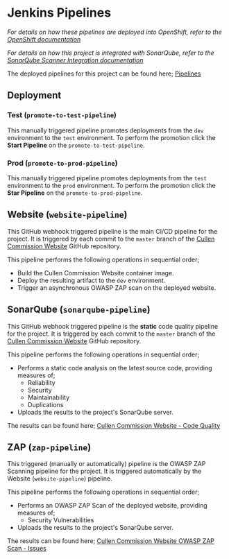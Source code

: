 # Jenkins Pipelines

*For details on how these pipelines are deployed into OpenShift, refer to the [OpenShift documentation](../openshift/README.md)*

*For details on how this project is integrated with SonarQube, refer to the [SonarQube Scanner Integration documentation ](../sonar-runner/README.md)*

The deployed pipelines for this project can be found here; [Pipelines](https://console.pathfinder.gov.bc.ca:8443/console/project/kyrwwq-tools/browse/pipelines)

## Deployment

### Test (`promote-to-test-pipeline`)

This manually triggered pipeline promotes deployments from the `dev` environment to the `test` environment.  To perform the promotion click the **Start Pipeline** on the `promote-to-test-pipeline`.

### Prod (`promote-to-prod-pipeline`)

This manually triggered pipeline promotes deployments from the `test` environment to the `prod` environment.  To perform the promotion click the **Star Pipeline** on the `promote-to-prod-pipeline`.

## Website (`website-pipeline`)

This GitHub webhook triggered pipeline is the main CI/CD pipeline for the project.  It is triggered by each commit to the `master` branch of the [Cullen Commission Website](https://github.com/bcgov/jag-cullencommission) GitHub repository.

This pipeline performs the following operations in sequential order;
- Build the Cullen Commission Website container image.
- Deploy the resulting artifact to the `dev` environment.
- Trigger an asynchronous OWASP ZAP scan on the deployed website.

## SonarQube (`sonarqube-pipeline`)

This GitHub webhook triggered pipeline is the **static** code quality pipeline for the project.  It is triggered by each commit to the `master` branch of the [Cullen Commission Website](https://github.com/bcgov/jag-cullencommission) GitHub repository.

This pipeline performs the following operations in sequential order;
- Performs a static code analysis on the latest source code, providing measures of;
  - Reliability
  - Security
  - Maintainability
  - Duplications
- Uploads the results to the project's SonarQube server.

The results can be found here; [Cullen Commission Website - Code Quality](https://cullen-commission-sonarqube.pathfinder.gov.bc.ca/dashboard?id=CullenCommissionWebsite)

## ZAP (`zap-pipeline`)

This triggered (manually or automatically) pipeline is the OWASP ZAP Scanning pipeline for the project.  It is triggered automatically by the Website (`website-pipeline`) pipeline.

This pipeline performs the following operations in sequential order;
- Performs an OWASP ZAP Scan of the deployed website, providing measures of;
  - Security Vulnerabilities
- Uploads the results to the project's SonarQube server.

The results can be found here; [Cullen Commission Website OWASP ZAP Scan - Issues
](https://cullen-commission-sonarqube.pathfinder.gov.bc.ca/project/issues?id=CullenCommissionWebsite-ZapScan&resolved=false)